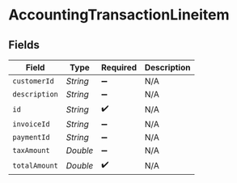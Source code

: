 # AccountingTransactionLineitem


## Fields

| Field              | Type               | Required           | Description        |
| ------------------ | ------------------ | ------------------ | ------------------ |
| `customerId`       | *String*           | :heavy_minus_sign: | N/A                |
| `description`      | *String*           | :heavy_minus_sign: | N/A                |
| `id`               | *String*           | :heavy_check_mark: | N/A                |
| `invoiceId`        | *String*           | :heavy_minus_sign: | N/A                |
| `paymentId`        | *String*           | :heavy_minus_sign: | N/A                |
| `taxAmount`        | *Double*           | :heavy_minus_sign: | N/A                |
| `totalAmount`      | *Double*           | :heavy_check_mark: | N/A                |